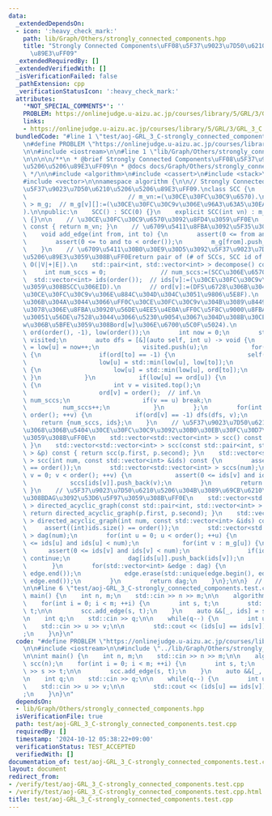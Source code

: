 ```yaml
---
data:
  _extendedDependsOn:
  - icon: ':heavy_check_mark:'
    path: lib/Graph/Others/strongly_connected_components.hpp
    title: "Strongly Connected Components\uFF08\u5F37\u9023\u7D50\u6210\u5206\u5206\
      \u89E3\uFF09"
  _extendedRequiredBy: []
  _extendedVerifiedWith: []
  _isVerificationFailed: false
  _pathExtension: cpp
  _verificationStatusIcon: ':heavy_check_mark:'
  attributes:
    '*NOT_SPECIAL_COMMENTS*': ''
    PROBLEM: https://onlinejudge.u-aizu.ac.jp/courses/library/5/GRL/3/GRL_3_C
    links:
    - https://onlinejudge.u-aizu.ac.jp/courses/library/5/GRL/3/GRL_3_C
  bundledCode: "#line 1 \"test/aoj-GRL_3_C-strongly_connected_components.test.cpp\"\
    \n#define PROBLEM \"https://onlinejudge.u-aizu.ac.jp/courses/library/5/GRL/3/GRL_3_C\"\
    \n\n#include <iostream>\n\n#line 1 \"lib/Graph/Others/strongly_connected_components.hpp\"\
    \n\n\n\n/**\n * @brief Strongly Connected Components\uFF08\u5F37\u9023\u7D50\u6210\
    \u5206\u5206\u89E3\uFF09\n * @docs docs/Graph/Others/strongly_connected_components.md\n\
    \ */\n\n#include <algorithm>\n#include <cassert>\n#include <stack>\n#include <utility>\n\
    #include <vector>\n\nnamespace algorithm {\n\n// Strongly Connected Components\uFF08\
    \u5F37\u9023\u7D50\u6210\u5206\u5206\u89E3\uFF09.\nclass SCC {\n    int m_vn;\
    \                            // m_vn:=(\u30CE\u30FC\u30C9\u6570).\n    std::vector<std::vector<int>\
    \ > m_g;  // m_g[v][]:=(\u30CE\u30FC\u30C9v\u306E\u96A3\u63A5\u30EA\u30B9\u30C8\
    ).\n\npublic:\n    SCC() : SCC(0) {}\n    explicit SCC(int vn) : m_vn(vn), m_g(vn)\
    \ {}\n\n    // \u30CE\u30FC\u30C9\u6570\u3092\u8FD4\u3059\uFF0E\n    int order()\
    \ const { return m_vn; }\n    // \u6709\u5411\u8FBA\u3092\u5F35\u308B\uFF0E\n\
    \    void add_edge(int from, int to) {\n        assert(0 <= from and from < order());\n\
    \        assert(0 <= to and to < order());\n        m_g[from].push_back(to);\n\
    \    }\n    // \u6709\u5411\u30B0\u30E9\u30D5\u3092\u5F37\u9023\u7D50\u6210\u5206\
    \u5206\u89E3\u3059\u308B\uFF0Ereturn pair of (# of SCCs, SCC id of each nodes).\
    \ O(|V|+|E|).\n    std::pair<int, std::vector<int> > decompose() const {\n   \
    \     int num_sccs = 0;               // num_sccs:=(SCC\u306E\u6570).\n      \
    \  std::vector<int> ids(order());  // ids[v]:=(\u30CE\u30FC\u30C9v\u304C\u5C5E\
    \u3059\u308BSCC\u306EID).\n        // ord[v]:=(DFS\u6728\u306B\u304A\u3051\u308B\
    \u30CE\u30FC\u30C9v\u306E\u884C\u304D\u304C\u3051\u9806\u5E8F).\n        // low[v]:=(DFS\u6728\
    \u306B\u304A\u3044\u3066\uFF0C\u30CE\u30FC\u30C9v\u304B\u3089\u8449\u65B9\u5411\
    \u3078\u306E\u8FBA\u30920\u56DE\u4EE5\u4E0A\uFF0C\u5F8C\u9000\u8FBA\u3092\u9AD8\
    \u30051\u56DE\u7528\u3044\u3066\u5230\u9054\u3067\u304D\u308B\u30CE\u30FC\u30C9\
    w\u306B\u5BFE\u3059\u308Bord[w]\u306E\u6700\u5C0F\u5024).\n        std::vector<int>\
    \ ord(order(), -1), low(order());\n        int now = 0;\n        std::stack<int>\
    \ visited;\n        auto dfs = [&](auto self, int u) -> void {\n            ord[u]\
    \ = low[u] = now++;\n            visited.push(u);\n            for(int to : m_g[u])\
    \ {\n                if(ord[to] == -1) {\n                    self(self, to);\n\
    \                    low[u] = std::min(low[u], low[to]);\n                } else\
    \ {\n                    low[u] = std::min(low[u], ord[to]);\n               \
    \ }\n            }\n            if(low[u] == ord[u]) {\n                while(true)\
    \ {\n                    int v = visited.top();\n                    visited.pop();\n\
    \                    ord[v] = order();  // inf.\n                    ids[v] =\
    \ num_sccs;\n                    if(v == u) break;\n                }\n      \
    \          num_sccs++;\n            }\n        };\n        for(int v = 0; v <\
    \ order(); ++v) {\n            if(ord[v] == -1) dfs(dfs, v);\n        }\n    \
    \    return {num_sccs, ids};\n    }\n    // \u5F37\u9023\u7D50\u6210\u5206\u3054\
    \u3068\u306B\u5404\u30CE\u30FC\u30C9\u3092\u30B0\u30EB\u30FC\u30D7\u5206\u3051\
    \u3059\u308B\uFF0E\n    std::vector<std::vector<int> > scc() const { return scc(decompose());\
    \ }\n    std::vector<std::vector<int> > scc(const std::pair<int, std::vector<int>\
    \ > &p) const { return scc(p.first, p.second); }\n    std::vector<std::vector<int>\
    \ > scc(int num, const std::vector<int> &ids) const {\n        assert((int)ids.size()\
    \ == order());\n        std::vector<std::vector<int> > sccs(num);\n        for(int\
    \ v = 0; v < order(); ++v) {\n            assert(0 <= ids[v] and ids[v] < num);\n\
    \            sccs[ids[v]].push_back(v);\n        }\n        return sccs;\n   \
    \ }\n    // \u5F37\u9023\u7D50\u6210\u5206\u304B\u3089\u69CB\u6210\u3055\u308C\
    \u308BDAG\u3092\u53D6\u5F97\u3059\u308B\uFF0E\n    std::vector<std::vector<int>\
    \ > directed_acyclic_graph(const std::pair<int, std::vector<int> > &p) const {\
    \ return directed_acyclic_graph(p.first, p.second); }\n    std::vector<std::vector<int>\
    \ > directed_acyclic_graph(int num, const std::vector<int> &ids) const {\n   \
    \     assert((int)ids.size() == order());\n        std::vector<std::vector<int>\
    \ > dag(num);\n        for(int u = 0; u < order(); ++u) {\n            assert(0\
    \ <= ids[u] and ids[u] < num);\n            for(int v : m_g[u]) {\n          \
    \      assert(0 <= ids[v] and ids[v] < num);\n                if(ids[v] == ids[u])\
    \ continue;\n                dag[ids[u]].push_back(ids[v]);\n            }\n \
    \       }\n        for(std::vector<int> &edge : dag) {\n            std::sort(edge.begin(),\
    \ edge.end());\n            edge.erase(std::unique(edge.begin(), edge.end()),\
    \ edge.end());\n        }\n        return dag;\n    }\n};\n\n}  // namespace algorithm\n\
    \n\n#line 6 \"test/aoj-GRL_3_C-strongly_connected_components.test.cpp\"\n\nint\
    \ main() {\n    int n, m;\n    std::cin >> n >> m;\n\n    algorithm::SCC scc(n);\n\
    \    for(int i = 0; i < m; ++i) {\n        int s, t;\n        std::cin >> s >>\
    \ t;\n\n        scc.add_edge(s, t);\n    }\n    auto &&[_, ids] = scc.decompose();\n\
    \n    int q;\n    std::cin >> q;\n\n    while(q--) {\n        int u, v;\n    \
    \    std::cin >> u >> v;\n\n        std::cout << (ids[u] == ids[v]) << \"\\n\"\
    ;\n    }\n}\n"
  code: "#define PROBLEM \"https://onlinejudge.u-aizu.ac.jp/courses/library/5/GRL/3/GRL_3_C\"\
    \n\n#include <iostream>\n\n#include \"../lib/Graph/Others/strongly_connected_components.hpp\"\
    \n\nint main() {\n    int n, m;\n    std::cin >> n >> m;\n\n    algorithm::SCC\
    \ scc(n);\n    for(int i = 0; i < m; ++i) {\n        int s, t;\n        std::cin\
    \ >> s >> t;\n\n        scc.add_edge(s, t);\n    }\n    auto &&[_, ids] = scc.decompose();\n\
    \n    int q;\n    std::cin >> q;\n\n    while(q--) {\n        int u, v;\n    \
    \    std::cin >> u >> v;\n\n        std::cout << (ids[u] == ids[v]) << \"\\n\"\
    ;\n    }\n}\n"
  dependsOn:
  - lib/Graph/Others/strongly_connected_components.hpp
  isVerificationFile: true
  path: test/aoj-GRL_3_C-strongly_connected_components.test.cpp
  requiredBy: []
  timestamp: '2024-10-12 05:38:22+09:00'
  verificationStatus: TEST_ACCEPTED
  verifiedWith: []
documentation_of: test/aoj-GRL_3_C-strongly_connected_components.test.cpp
layout: document
redirect_from:
- /verify/test/aoj-GRL_3_C-strongly_connected_components.test.cpp
- /verify/test/aoj-GRL_3_C-strongly_connected_components.test.cpp.html
title: test/aoj-GRL_3_C-strongly_connected_components.test.cpp
---
```

